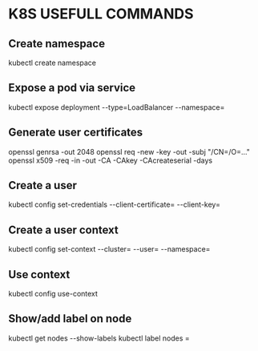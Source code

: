 # K8S USEFULL COMMANDS

## Create namespace
kubectl create namespace <namespace>

## Expose a pod via service
kubectl expose deployment <deployment name> --type=LoadBalancer --namespace=<namepsace>

## Generate user certificates
openssl genrsa -out <user key name> 2048
openssl req -new -key <user key name> -out <csr name> -subj "/CN=<common name>/O=<organisation>..."
openssl x509 -req -in <csr name> -out <user cert name> -CA <ca cert> -CAkey <ca key> -CAcreateserial -days <days to expire>

## Create a user
kubectl config set-credentials <user name> --client-certificate=<user cert name> --client-key=<user key name>

## Create a user context
kubectl config set-context <context name> --cluster=<cluster name> --user=<user name> --namespace=<namespace>

## Use context
kubectl config use-context <context name>

## Show/add label on node
kubectl get nodes --show-labels
kubectl label nodes <node name> <key>=<value>
